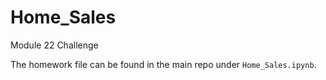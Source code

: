 # Home_Sales
Module 22 Challenge

The homework file can be found in the main repo under `Home_Sales.ipynb`.
